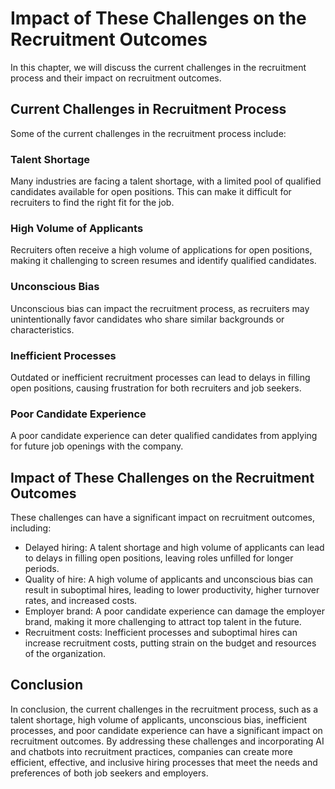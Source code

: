 Impact of These Challenges on the Recruitment Outcomes
============================================================================================================

In this chapter, we will discuss the current challenges in the recruitment process and their impact on recruitment outcomes.

Current Challenges in Recruitment Process
-----------------------------------------

Some of the current challenges in the recruitment process include:

### Talent Shortage

Many industries are facing a talent shortage, with a limited pool of qualified candidates available for open positions. This can make it difficult for recruiters to find the right fit for the job.

### High Volume of Applicants

Recruiters often receive a high volume of applications for open positions, making it challenging to screen resumes and identify qualified candidates.

### Unconscious Bias

Unconscious bias can impact the recruitment process, as recruiters may unintentionally favor candidates who share similar backgrounds or characteristics.

### Inefficient Processes

Outdated or inefficient recruitment processes can lead to delays in filling open positions, causing frustration for both recruiters and job seekers.

### Poor Candidate Experience

A poor candidate experience can deter qualified candidates from applying for future job openings with the company.

Impact of These Challenges on the Recruitment Outcomes
------------------------------------------------------

These challenges can have a significant impact on recruitment outcomes, including:

* Delayed hiring: A talent shortage and high volume of applicants can lead to delays in filling open positions, leaving roles unfilled for longer periods.
* Quality of hire: A high volume of applicants and unconscious bias can result in suboptimal hires, leading to lower productivity, higher turnover rates, and increased costs.
* Employer brand: A poor candidate experience can damage the employer brand, making it more challenging to attract top talent in the future.
* Recruitment costs: Inefficient processes and suboptimal hires can increase recruitment costs, putting strain on the budget and resources of the organization.

Conclusion
----------

In conclusion, the current challenges in the recruitment process, such as a talent shortage, high volume of applicants, unconscious bias, inefficient processes, and poor candidate experience can have a significant impact on recruitment outcomes. By addressing these challenges and incorporating AI and chatbots into recruitment practices, companies can create more efficient, effective, and inclusive hiring processes that meet the needs and preferences of both job seekers and employers.
